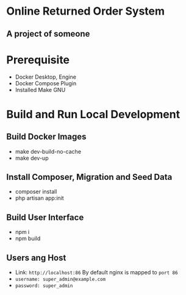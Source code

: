
# Online Returned Order System

## A project of someone

# Prerequisite
- Docker Desktop, Engine
- Docker Compose Plugin
- Installed Make GNU

# Build and Run Local Development

## Build Docker Images
- make dev-build-no-cache
- make dev-up

## Install Composer, Migration and Seed Data
- composer install
- php artisan app:init

## Build User Interface
- npm i
- npm build

## Users ang Host
- Link: `http://localhost:86` By default nginx is mapped to `port 86`
- `username: super_admin@example.com`
- `password: super_admin`
